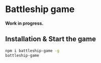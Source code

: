 # Battleship game  

__Work in progress.__

## Installation & Start the game

```bash
npm i battleship-game -g
battleship-game
```
